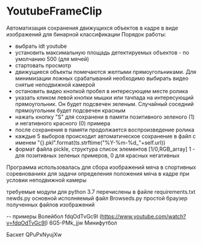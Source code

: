 # YoutubeFrameClip
Автоматизация сохранения движущихся объектов в кадре в виде изображений для бинарной классификации
Порядок работы:
- выбрать idt youtube
- установить максимальную площадь детектируемых объектов - по умолчанию 500 (для мячей)
- стартовать просмотр
- движущиеся объекты помечаются желтыми прямоугольниками. Для минимизации ложных срабатываний необходимо выбирать видео снятые неподвижной камерой
- остановить видео кнопкой пробел в интересующем месте ролика
- указать кликом левой кнопки мышки или тачпада на интересующий прямоугольник. Он будет подсвечен зеленым. Случайный соседний прямоугольник будет подсвечен красным
- нажать кнопку "S" для сохранени в памяти позитивного зеленого (1) и негативного красного (0) примера
- после сохранения в памяти продолжается воспроизведение ролика
- каждые 5 выборов происходит автоматическое сохранение в файл с именем "{}.pkl".format(ts.strftime("%Y-%m-%d_"+self.url)) 
- формат файла pickle, структура список элементов [1/0,RGB_array] 1 - для позитивных зеленых примеров, 0 для красных негативных

Программа использовалась для сбора изображений мяча в спортивных соревнованиях для задачи определения положения мяча в кадре при условии неподвижной камеры 

требуемые модули для python 3.7 перечислены в файле requirements.txt
newds.py основной исполняемый файл
Browseds.py простой браузер полученных файлов изображений

-- примеры
Волейбол fdqOdTvGc9I (https://www.youtube.com/watch?v=fdqOdTvGc9I)
6G5-PMk_jjw
Минифутбол 

Баскет
QPuPxNyujXw